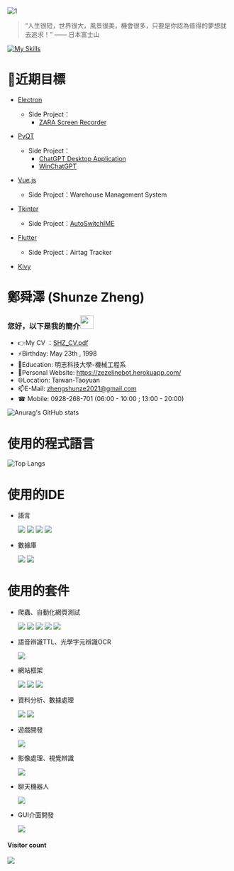 ![1](https://user-images.githubusercontent.com/77151276/160334959-fb45326c-c954-4d03-b238-93cda94c717c.jpeg)

> “人生很短，世界很大，風景很美，機會很多，只要是你認為值得的夢想就去追求！”  —— 日本富士山

[![My Skills](https://skillicons.dev/icons?i=js,flutter,qt,py,vscode,electron,html,idea,css,cs,dart,git,mysql,nodejs,swift,tailwind,visualstudio)](https://skillicons.dev)

# 🚩近期目標

- [Electron](https://github.com/zhengshunze/Electron_practice)
  - Side Project：
     - [ZARA Screen Recorder](https://github.com/zhengshunze/ZARA_Screen_Recorder)
- [PyQT](https://github.com/zhengshunze/PyQT_practice)
  - Side Project：
     - [ChatGPT Desktop Application](https://github.com/zhengshunze/ChatGPT_Desktop_Application)
     - [WinChatGPT](https://github.com/zhengshunze/WinChatGPT) 

- [Vue.js](https://github.com/zhengshunze/Vue_js_practice)
  - Side Project：Warehouse Management System
- [Tkinter](https://github.com/zhengshunze/tkinter_practice)
     - Side Project：[AutoSwitchIME](https://github.com/zhengshunze/AutoSwitchIME)
- [Flutter](https://github.com/zhengshunze/Flutter_Practice)
  - Side Project：Airtag Tracker
- [Kivy](https://github.com/zhengshunze/kivy)

#  鄭舜澤 (Shunze Zheng)
###  您好，以下是我的簡介<img src="https://raw.githubusercontent.com/iampavangandhi/iampavangandhi/master/gifs/Hi.gif" width="30px">
 - 👉My CV ：[SHZ_CV.pdf](https://drive.google.com/file/d/1wGzHs-KVt7voDcF7LRl3iypjqWElrxWv/view?usp=sharing)
 - ⚡Birthday: May 23th , 1998
 - 🌱Education: 明志科技大學-機械工程系
 - 🚀Personal Website: https://zezelinebot.herokuapp.com/
 - 🌐Location: Taiwan-Taoyuan
 - 📫E-Mail: zhengshunze2021@gmail.com
 - ☎ Mobile: 0928-268-701 (06:00 - 10:00 ; 13:00 - 20:00)

![Anurag's GitHub stats](https://github-readme-stats.vercel.app/api?username=zhengshunze&show_icons=true&theme=tokyonight)



#  使用的程式語言
 ![Top Langs](https://github-readme-stats.vercel.app/api/top-langs/?username=zhengshunze&hide=javascript,css,scss,html&theme=tokyonight)

# 使用的IDE

- 語言

   ![](https://img.shields.io/badge/Pycharm-FFFFFF)
   ![](https://img.shields.io/badge/Xcode-FFFFFF)
   ![](https://img.shields.io/badge/VSCODE-FFFFFF)
   ![](https://img.shields.io/badge/Visual%20Studio-FFFFFF)
   
- 數據庫

   ![](https://img.shields.io/badge/MySQL-FFFFFF)
   ![](https://img.shields.io/badge/Mongodb-FFFFFF)
   
#  使用的套件
- 爬蟲、自動化網頁測試

    ![](https://img.shields.io/badge/bs4-FFFFFF)
    ![](https://img.shields.io/badge/requests-FFFFFF)
    ![](https://img.shields.io/badge/requests--html-FFFFFF)
    ![](https://img.shields.io/badge/selenium-FFFFFF)
    ![](https://img.shields.io/badge/urllib3-FFFFFF)

- 語音辨識TTL、光學字元辨識OCR

    ![](https://img.shields.io/badge/google--cloud--vision-FFFFFF)

- 網站框架

   ![](https://img.shields.io/badge/Jinja2-FFFFFF)
   ![](https://img.shields.io/badge/Flask-FFFFFF)
   ![](https://img.shields.io/badge/jupyterlab-FFFFFF)

- 資料分析、數據處理

   ![](https://img.shields.io/badge/numpy-FFFFFF)
   ![](https://img.shields.io/badge/pandas-FFFFFF)

- 遊戲開發

   ![](https://img.shields.io/badge/pygame-FFFFFF)

- 影像處理、視覺辨識

  ![](https://img.shields.io/badge/Opencv-FFFFFF)

- 聊天機器人

   ![](https://img.shields.io/badge/line--bot--sdk-FFFFFF)
   
- GUI介面開發

   ![](https://img.shields.io/badge/Tkinter-FFFFFF)
<div > 
  <h4>Visitor count</h4>
  <img src="https://profile-counter.glitch.me/zhengshunze/count.svg" />
</div>
